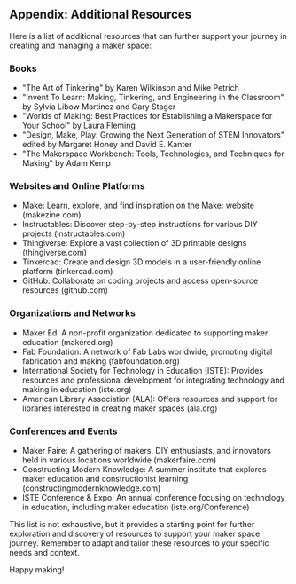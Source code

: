 ## Appendix: Additional Resources

Here is a list of additional resources that can further support your journey in creating and managing a maker space:

### Books

- "The Art of Tinkering" by Karen Wilkinson and Mike Petrich
- "Invent To Learn: Making, Tinkering, and Engineering in the Classroom" by Sylvia Libow Martinez and Gary Stager
- "Worlds of Making: Best Practices for Establishing a Makerspace for Your School" by Laura Fleming
- "Design, Make, Play: Growing the Next Generation of STEM Innovators" edited by Margaret Honey and David E. Kanter
- "The Makerspace Workbench: Tools, Technologies, and Techniques for Making" by Adam Kemp

### Websites and Online Platforms

- Make: Learn, explore, and find inspiration on the Make: website (makezine.com)
- Instructables: Discover step-by-step instructions for various DIY projects (instructables.com)
- Thingiverse: Explore a vast collection of 3D printable designs (thingiverse.com)
- Tinkercad: Create and design 3D models in a user-friendly online platform (tinkercad.com)
- GitHub: Collaborate on coding projects and access open-source resources (github.com)

### Organizations and Networks

- Maker Ed: A non-profit organization dedicated to supporting maker education (makered.org)
- Fab Foundation: A network of Fab Labs worldwide, promoting digital fabrication and making (fabfoundation.org)
- International Society for Technology in Education (ISTE): Provides resources and professional development for integrating technology and making in education (iste.org)
- American Library Association (ALA): Offers resources and support for libraries interested in creating maker spaces (ala.org)

### Conferences and Events

- Maker Faire: A gathering of makers, DIY enthusiasts, and innovators held in various locations worldwide (makerfaire.com)
- Constructing Modern Knowledge: A summer institute that explores maker education and constructionist learning (constructingmodernknowledge.com)
- ISTE Conference & Expo: An annual conference focusing on technology in education, including maker education (iste.org/Conference)

This list is not exhaustive, but it provides a starting point for further exploration and discovery of resources to support your maker space journey. Remember to adapt and tailor these resources to your specific needs and context.

Happy making!
